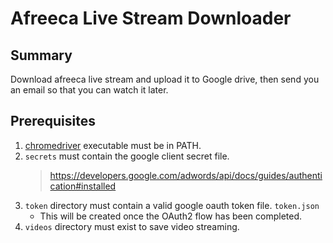 # Afreeca Live Stream Downloader
## Summary
Download afreeca live stream and upload it to Google drive, then send you an email so that you can watch it later.

## Prerequisites
1. [chromedriver](https://chromedriver.chromium.org/) executable must be in PATH.
2. `secrets` must contain the google client secret file.
    > https://developers.google.com/adwords/api/docs/guides/authentication#installed
3. `token` directory must contain a valid google oauth token file. `token.json`
    - This will be created once the OAuth2 flow has been completed.
4. `videos` directory must exist to save video streaming.